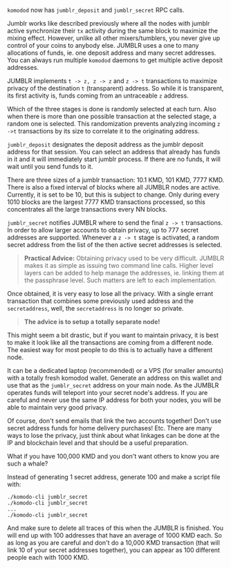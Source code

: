 `komodod` now has `jumblr_deposit` and `jumblr_secret` RPC calls.

Jumblr works like described previously where all the nodes with jumblr active synchronize their `tx` activity during the same block to maximize the mixing effect. However, unlike all other mixers/tumblers, you never give up control of your coins to anybody else. JUMBLR uses a one to many allocations of funds, ie. one deposit address and many secret addresses. You can always run multiple `komodod` daemons to get multiple active deposit addresses.

JUMBLR implements `t -> z, z -> z` and `z -> t` transactions to maximize privacy of the destination `t` (transparent) address. So while it is transparent, its first activity is, funds coming from an untraceable `z` address.

Which of the three stages is done is randomly selected at each turn. Also when there is more than one possible transaction at the selected stage, a random one is selected. This randomization prevents analyzing incoming `z ->t` transactions by its size to correlate it to the originating address.

`jumblr_deposit` designates the deposit address as the jumblr deposit address for that session. You can select an address that already has funds in it and it will immediately start jumblr process. If there are no funds, it will wait until you send funds to it.

There are three sizes of a jumblr transaction: 10.1 KMD, 101 KMD, 7777 KMD. There is also a fixed interval of blocks where all JUMBLR nodes are active. Currently, it is set to be 10, but this is subject to change. Only during every 1010 blocks are the largest 7777 KMD transactions processed, so this concentrates all the large transactions every NN blocks.

`jumblr_secret` notifies JUMBLR where to send the final `z -> t` transactions. In order to allow larger accounts to obtain privacy, up to 777 secret addresses are supported. Whenever a `z -> t` stage is activated, a random secret address from the list of the then active secret addresses is selected.

>**Practical Advice:** Obtaining privacy used to be very difficult. JUMBLR makes it as simple as issuing two command line calls. Higher level layers can be added to help manage the addresses, ie. linking them at the passphrase level. Such matters are left to each implementation.

Once obtained, it is very easy to lose all the privacy. With a single errant transaction that combines some previously used address and the `secretaddress`, well, the `secretaddress` is no longer so private.

>**The advice is to setup a totally separate node!**

This might seem a bit drastic, but if you want to maintain privacy, it is best to make it look like all the transactions are coming from a different node. The easiest way for most people to do this is to actually have a different node.

It can be a dedicated laptop (recommended) or a VPS (for smaller amounts) with a totally fresh komodod wallet. Generate an address on this wallet and use that as the `jumblr_secret` address on your main node. As the JUMBLR operates funds will teleport into your secret node's address. If you are careful and never use the same IP address for both your nodes, you will be able to maintain very good privacy.

Of course, don't send emails that link the two accounts together! Don't use secret address funds for home delivery purchases! Etc. There are many ways to lose the privacy, just think about what linkages can be done at the IP and blockchain level and that should be a useful preparation.

What if you have 100,000 KMD and you don't want others to know you are such a whale?

Instead of generating 1 secret address, generate 100 and make a script file with:

```shell
./komodo-cli jumblr_secret
./komodo-cli jumblr_secret
... 
./komodo-cli jumblr_secret
```

And make sure to delete all traces of this when the JUMBLR is finished. You will end up with 100 addresses that have an average of 1000 KMD each. So as long as you are careful and don't do a 10,000 KMD transaction (that will link 10 of your secret addresses together), you can appear as 100 different people each with 1000 KMD.
